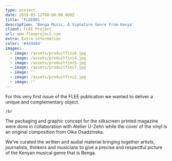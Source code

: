 ```yaml
---
type: project
date: 2018-03-12T00:00:00.000Z
title: 'FLEE001 '
description: 'Benga Music, A Signature Genre From Kenya'
client: FLEE Project
url: www.fleeproject.com
extra: Extra information
color: '#4d4d4d'
images:
  - image: /assets/produitfini6.jpg
  - image: /assets/produitfini4.jpg
  - image: /assets/produitfini5.jpg
  - image: /assets/produitfini7.jpg
  - image: ''
  - image: /assets/produitfini2.jpg
  - image: ''
---
```

For this very first issue of the FLEE publication we wanted to deliver a unique and complementary object. 

`/br`

The packaging and graphic concept for the silkscreen printed magazine were done in collaboration with Atelier U-Zehn while the cover of the vinyl is an original composition from Olka Osadzinska. 

We've curated the written and audial material bringing together artists, journalists, thinkers and musicians to give a precise and respectful picture of the Kenyan musical genre that is Benga.
